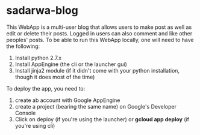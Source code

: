 # sadarwa-blog
This WebApp is a multi-user blog that allows users to make post as well as edit or delete their posts. Logged in users can also comment and like other peoples' posts.
To be able to run this WebApp locally, one will need to have the following:

1. Install python 2.7.x
2. Install AppEngine (the cli or the launcher gui)
3. Install jinja2 module (if it didn't come with your python installation, though it does most of the time)

To deploy the app, you need to:
1. create ab account with Google AppEngine
2. create a project (bearing the same name) on Google's Developer Console
3. Click on deploy (if you're using the launcher) or **gcloud app deploy** (if you're using cli)

